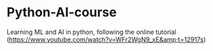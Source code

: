 # Python-AI-course
Learning ML and AI in python, following the online tutorial (https://www.youtube.com/watch?v=WFr2WgN9_xE&amp;t=12917s)
